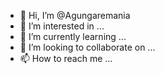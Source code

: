 - 👋 Hi, I’m @Agungaremania
- 👀 I’m interested in ...
- 🌱 I’m currently learning ...
- 💞️ I’m looking to collaborate on ...
- 📫 How to reach me ...

<!---
Agungaremania/Agungaremania is a ✨ special ✨ repository because its `README.md` (this file) appears on your GitHub profile.
You can click the Preview link to take a look at your changes.
--->
